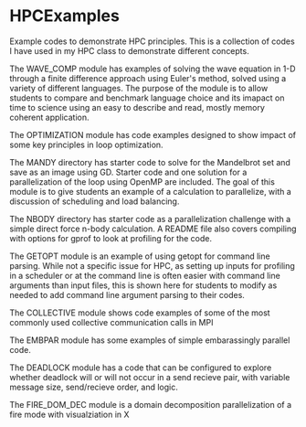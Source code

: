 # HPCExamples
Example codes to demonstrate HPC principles. This is a collection of codes I have used in my HPC class to demonstrate different concepts.

The WAVE_COMP module has examples of solving the wave equation in 1-D through a finite difference approach using Euler's method, solved using a variety of different languages. The purpose of the module is to allow students to compare and benchmark language choice and its imapact on time to science using an easy to describe and read, mostly memory coherent application.

The OPTIMIZATION module has code examples designed to show impact of some key principles in loop optimization.

The MANDY directory has starter code to solve for the Mandelbrot set and save as an image using GD. Starter code and one solution for a parallelization of the loop using OpenMP are included. The goal of this module is to give students an example of a calculation to parallelize, with a discussion of scheduling and load balancing.

The NBODY directory has starter code as a parallelization challenge with a simple direct force n-body calculation. A README file also covers compiling with options for gprof to look at profiling for the code.

The GETOPT module is an example of using getopt for command line parsing. While not a specific issue for HPC, as setting up inputs for profiling in a scheduler or at the command line is often easier with command line arguments than input files, this is shown here for students to modify as needed to add command line argument parsing to their codes.

The COLLECTIVE module shows code examples of some of the most commonly used collective communication calls in MPI

The EMBPAR module has some examples of simple embarassingly parallel code.

The DEADLOCK module has a code that can be configured to explore whether deadlock will or will not occur in a send recieve pair, with variable message size, send/recieve order, and logic.

The FIRE_DOM_DEC module is a domain decomposition parallelization of a fire mode with visualziation in X

